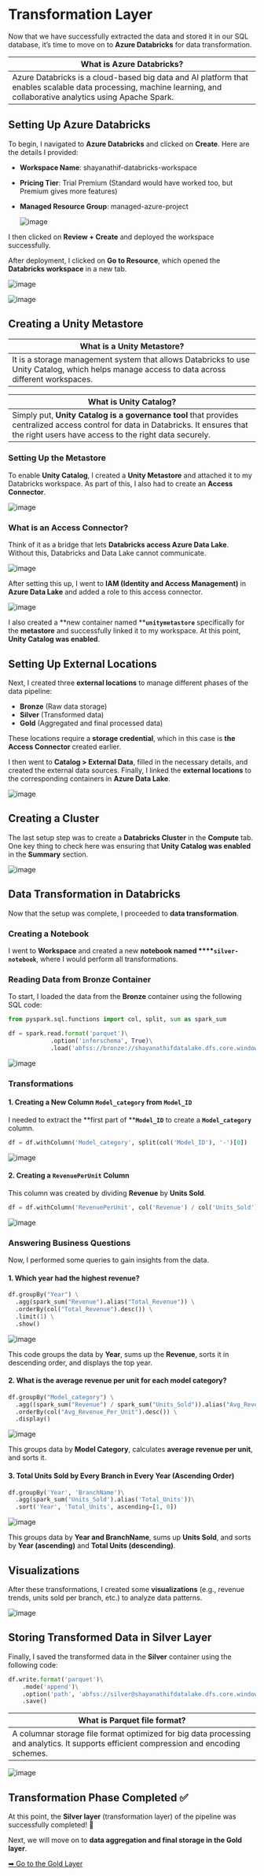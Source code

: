 # Transformation Layer

Now that we have successfully extracted the data and stored it in our SQL database, it’s time to move on to **Azure Databricks** for data transformation.


| What is Azure Databricks? |
|-------------|
| Azure Databricks is a cloud-based big data and AI platform that enables scalable data processing, machine learning, and collaborative analytics using Apache Spark. |
  

## Setting Up Azure Databricks

To begin, I navigated to **Azure Databricks** and clicked on **Create**. Here are the details I provided:

- **Workspace Name**: shayanathif-databricks-workspace
- **Pricing Tier**: Trial Premium (Standard would have worked too, but Premium gives more features)
- **Managed Resource Group**: managed-azure-project

  ![image](https://github.com/user-attachments/assets/e17bc10a-79f9-4394-b869-f781aec2a9c7)
  
I then clicked on **Review + Create** and deployed the workspace successfully.

After deployment, I clicked on **Go to Resource**, which opened the **Databricks workspace** in a new tab.

![image](https://github.com/user-attachments/assets/0b81800a-e358-4ab0-b586-73de13070b0c)

  ![image](https://github.com/user-attachments/assets/a71f43cc-9de3-4c99-9eaf-061c553b9a44)
  
  
## Creating a Unity Metastore

| What is a Unity Metastore? |
|-------------|
| It is a storage management system that allows Databricks to use Unity Catalog, which helps manage access to data across different workspaces. |

| What is Unity Catalog? |
|-------------|
| Simply put, **Unity Catalog is a governance tool** that provides centralized access control for data in Databricks. It ensures that the right users have access to the right data securely.



### Setting Up the Metastore

To enable **Unity Catalog**, I created a **Unity Metastore** and attached it to my Databricks workspace. As part of this, I also had to create an **Access Connector**.

  ![image](https://github.com/user-attachments/assets/88ab9d3b-6b0e-4bee-aba7-69a17b39a677)

  
### What is an Access Connector?

Think of it as a bridge that lets **Databricks access Azure Data Lake**. Without this, Databricks and Data Lake cannot communicate.

  ![image](https://github.com/user-attachments/assets/34da6b30-6a05-47c5-966c-ca336b6e3027)

  
After setting this up, I went to **IAM (Identity and Access Management)** in **Azure Data Lake** and added a role to this access connector.

  ![image](https://github.com/user-attachments/assets/f6739b29-d8bf-4d36-a962-05b44c1486ff)
  
I also created a **new container named ****`unitymetastore`** specifically for the **metastore** and successfully linked it to my workspace. At this point, **Unity Catalog was enabled**.

## Setting Up External Locations

Next, I created three **external locations** to manage different phases of the data pipeline:

- **Bronze** (Raw data storage)
- **Silver** (Transformed data)
- **Gold** (Aggregated and final processed data)

  
These locations require a **storage credential**, which in this case is **the Access Connector** created earlier.

I then went to **Catalog > External Data**, filled in the necessary details, and created the external data sources. Finally, I linked the **external locations** to the corresponding containers in **Azure Data Lake**.

  ![image](https://github.com/user-attachments/assets/c4951054-d77c-491b-9217-26013018d3f9)
  
## Creating a Cluster

The last setup step was to create a **Databricks Cluster** in the **Compute** tab. One key thing to check here was ensuring that **Unity Catalog was enabled** in the **Summary** section.

  ![image](https://github.com/user-attachments/assets/dea69fdd-45d7-4232-9845-32715d2696ff)
  
## Data Transformation in Databricks

Now that the setup was complete, I proceeded to **data transformation**.

### Creating a Notebook

I went to **Workspace** and created a new **notebook named ****`silver-notebook`**, where I would perform all transformations.

### Reading Data from Bronze Container

To start, I loaded the data from the **Bronze** container using the following SQL code:

```python
from pyspark.sql.functions import col, split, sum as spark_sum

df = spark.read.format('parquet')\
            .option('inferschema', True)\
            .load('abfss://bronze://shayanathifdatalake.dfs.core.windows.net/rawdata')
```

  ![image](https://github.com/user-attachments/assets/edb6b3b2-bfeb-4b0e-9d3b-45453ef7a4d5)
  
### Transformations

#### 1. Creating a New Column `Model_category` from `Model_ID`

I needed to extract the **first part of ****`Model_ID`** to create a **`Model_category`** column.

```python
df = df.withColumn('Model_category', split(col('Model_ID'), '-')[0])
```

  ![image](https://github.com/user-attachments/assets/eb87a2b3-af14-4425-8e20-dec3d54f0ff8)
  
#### 2. Creating a `RevenuePerUnit` Column

This column was created by dividing **Revenue** by **Units Sold**.

```python
df = df.withColumn('RevenuePerUnit', col('Revenue') / col('Units_Sold'))
```

  ![image](https://github.com/user-attachments/assets/eebf9040-af40-46ab-9966-aa22edbd748a)
  
### Answering Business Questions

Now, I performed some queries to gain insights from the data.

#### 1. Which year had the highest revenue?

```python
df.groupBy("Year") \
  .agg(spark_sum("Revenue").alias("Total_Revenue")) \
  .orderBy(col("Total_Revenue").desc()) \
  .limit(1) \
  .show()
```

  ![image](https://github.com/user-attachments/assets/e2f842ac-818c-4f76-9bba-dd193e9c144d)
  
This code groups the data by **Year**, sums up the **Revenue**, sorts it in descending order, and displays the top year.

#### 2. What is the average revenue per unit for each model category?

```python
df.groupBy("Model_category") \
  .agg((spark_sum("Revenue") / spark_sum("Units_Sold")).alias("Avg_Revenue_Per_Unit")) \
  .orderBy(col("Avg_Revenue_Per_Unit").desc()) \
  .display()
```

  ![image](https://github.com/user-attachments/assets/45644eee-1125-4478-b1b7-b7c2a9a8d079)
  
This groups data by **Model Category**, calculates **average revenue per unit**, and sorts it.

#### 3. Total Units Sold by Every Branch in Every Year (Ascending Order)

```python
df.groupBy('Year', 'BranchName')\
  .agg(spark_sum('Units_Sold').alias('Total_Units'))\
  .sort('Year', 'Total_Units', ascending=[1, 0])
```

  ![image](https://github.com/user-attachments/assets/93c2ed82-f988-470e-854a-69e8c85b83c5)
  
This groups data by **Year and BranchName**, sums up **Units Sold**, and sorts by **Year (ascending)** and **Total Units (descending)**.

## Visualizations

After these transformations, I created some **visualizations** (e.g., revenue trends, units sold per branch, etc.) to analyze data patterns.

  ![image](https://github.com/user-attachments/assets/8977d9b4-2f6a-46d2-9302-21d21fd5a80f)
  
## Storing Transformed Data in Silver Layer

Finally, I saved the transformed data in the **Silver** container using the following code:

```python
df.write.format('parquet')\
    .mode('append')\
    .option('path', 'abfss://silver@shayanathifdatalake.dfs.core.windows.net/carsales')\
    .save()
```
| What is Parquet file format? |
|-------------|
| A columnar storage file format optimized for big data processing and analytics. It supports efficient compression and encoding schemes. |

![image](https://github.com/user-attachments/assets/1ba6ea5d-2f90-4c09-8aa3-7a9cb8010eb2)
  
## Transformation Phase Completed ✅

At this point, the **Silver layer** (transformation layer) of the pipeline was successfully completed! 🎉

Next, we will move on to **data aggregation and final storage in the Gold layer**.

[➡ Go to the Gold Layer](Load.md)

